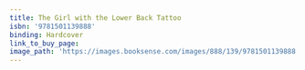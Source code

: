 ```yaml
---
title: The Girl with the Lower Back Tattoo
isbn: '9781501139888'
binding: Hardcover
link_to_buy_page:
image_path: 'https://images.booksense.com/images/888/139/9781501139888.jpg'
---
```



